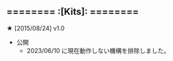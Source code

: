 ======== :[**Kits**]: ========
-----------
**★** [2015/08/24] v1.0
- 公開
  - 2023/06/10 に現在動作しない機構を排除しました。